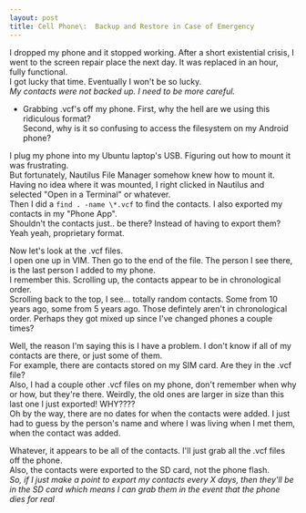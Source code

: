 ```yaml
---
layout: post
title: Cell Phone\:  Backup and Restore in Case of Emergency
---
```

I dropped my phone and it stopped working.  After a short existential crisis, 
I went to the screen repair place the next day.  It was replaced in an hour,
fully functional.  
I got lucky that time.  Eventually I won't be so lucky.  
*My contacts were not backed up.  I need to be more careful.*  
  
* Grabbing .vcf's off my phone.
First, why the hell are we using this ridiculous format?  
Second, why is it so confusing to access the filesystem on my Android phone?  
  
I plug my phone into my Ubuntu laptop's USB.  Figuring out how to mount it was frustrating.  
But fortunately, Nautilus File Manager somehow knew how to mount it.  
Having no idea where it was mounted, I right clicked in Nautilus and selected "Open in a Terminal" or whatever.  
Then I did a `find . -name \*.vcf` to find the contacts.  I also exported my contacts in my "Phone App".  
Shouldn't the contacts just.. be there?  Instead of having to export them?  Yeah yeah, proprietary format.  
  
Now let's look at the .vcf files.  
I open one up in VIM.  Then go to the end of the file.  The person I see there, is the last person I added to my phone.  
I remember this.  Scrolling up, the contacts appear to be in chronological order.  
Scrolling back to the top, I see... totally random contacts.  Some from 10 years ago, some from 5 years ago.
Those defintely aren't in chronological order.  Perhaps they got mixed up since I've changed phones a couple times?  
  
Well, the reason I'm saying this is I have a problem.  I don't know if all of my contacts are there, or just some of them.  
For example, there are contacts stored on my SIM card.  Are they in the .vcf file?  
Also, I had a couple other .vcf files on my phone, don't remember when why or how, but they're there.
Weirdly, the old ones are larger in size than this last one I just exported!  WHY????  
Oh by the way, there are no dates for when the contacts were added.  I just had to guess by the person's name and where 
I was living when I met them, when the contact was added.
  
Whatever, it appears to be all of the contacts.  I'll just grab all the .vcf files off the phone.  
Also,  the contacts were exported to the SD card, not the phone flash.  
*So, if I just make a point to export my contacts every X days, then they'll be in the SD card which means I can grab them in the event that the phone dies for real*  

